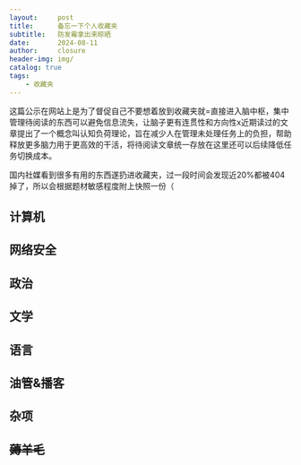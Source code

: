 ```yaml
---
layout:     post                       
title:      备忘一下个人收藏夹             
subtitle:   防发霉拿出来晾晒
date:       2024-08-11                 
author:     closure                         
header-img: img/ 
catalog: true                         
tags:                                
    - 收藏夹
---
```


这篇公示在网站上是为了督促自己不要想着放到收藏夹就=直接进入脑中枢，集中管理待阅读的东西可以避免信息流失，让脑子更有连贯性和方向性x近期读过的文章提出了一个概念叫认知负荷理论，旨在减少人在管理未处理任务上的负担，帮助释放更多脑力用于更高效的干活，将待阅读文章统一存放在这里还可以后续降低任务切换成本。

国内社媒看到很多有用的东西遂扔进收藏夹，过一段时间会发现近20%都被404掉了，所以会根据题材敏感程度附上快照一份（

## 计算机
## 网络安全
## 政治
## 文学
## 语言
## 油管&播客
## 杂项
## <s>薅羊毛</s>
